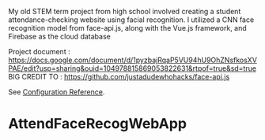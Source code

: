 My old STEM term project from high school involved creating a student attendance-checking website using facial recognition. I utilized a CNN face recognition model from face-api.js, along with the Vue.js framework, and Firebase as the cloud database

Project document : https://docs.google.com/document/d/1pyzbajRqaP5VU94hU9OhZNsfkosXVPAE/edit?usp=sharing&ouid=104978815869053822631&rtpof=true&sd=true
BIG CREDIT TO : https://github.com/justadudewhohacks/face-api.js

See [Configuration Reference](https://cli.vuejs.org/config/).
# AttendFaceRecogWebApp
